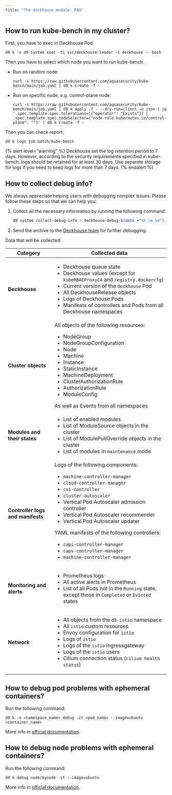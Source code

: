```yaml
---
title: "The deckhouse module: FAQ"
---
```


## How to run kube-bench in my cluster?

First, you have to exec in Deckhouse Pod:

```shell
d8 k -n d8-system exec -ti svc/deckhouse-leader -c deckhouse -- bash
```

Then you have to select which node you want to run kube-bench.

* Run on random node:

  ```shell
  curl -s https://raw.githubusercontent.com/aquasecurity/kube-bench/main/job.yaml | d8 k create -f -
  ```

* Run on specific node, e.g. control-plane node:

  ```shell
  curl -s https://raw.githubusercontent.com/aquasecurity/kube-bench/main/job.yaml | d8 k apply -f - --dry-run=client -o json | jq '.spec.template.spec.tolerations=[{"operator": "Exists"}] | .spec.template.spec.nodeSelector={"node-role.kubernetes.io/control-plane": ""}' | d8 k create -f -
  ```

Then you can check report:

```shell
d8 k logs job.batch/kube-bench
```

{% alert level="warning" %}
Deckhouse set the log retention period to 7 days. However, according to the security requirements specified in kube-bench, logs should be retained for at least 30 days. Use separate storage for logs if you need to keep logs for more than 7 days.
{% endalert %}

## How to collect debug info?

We always appreciate helping users with debugging complex issues. Please follow these steps so that we can help you:

1. Collect all the necessary information by running the following command:

   ```sh
   d8 system collect-debug-info > deckhouse-debug-$(date +"%Y_%m_%d").tar.gz
   ```

2. Send the archive to the [Deckhouse team](https://github.com/deckhouse/deckhouse/issues/new/choose) for further debugging.

Data that will be collected:

<table>
  <thead>
    <tr>
      <th>Category</th>
      <th>Collected data</th>
    </tr>
  </thead>
  <tbody>
    <tr>
      <td><strong>Deckhouse</strong></td>
      <td>
        <ul>
          <li>Deckhouse queue state</li>
          <li>Deckhouse values (except for <code>kubeRBACProxyCA</code> and <code>registry.dockercfg</code>)</li>
          <li>Current version of the <code>deckhouse</code> Pod</li>
          <li>All DeckhouseRelease objects</li>
          <li>Logs of Deckhouse Pods</li>
          <li>Manifests of controllers and Pods from all Deckhouse namespaces</li>
        </ul>
      </td>
    </tr>
    <tr>
      <td><strong>Cluster objects</strong></td>
      <td>
        All objects of the following resources:
        <ul>
          <li>NodeGroup</li>
          <li>NodeGroupConfiguration</li>
          <li>Node</li>
          <li>Machine</li>
          <li>Instance</li>
          <li>StaticInstance</li>
          <li>MachineDeployment</li>
          <li>ClusterAuthorizationRule</li>
          <li>AuthorizationRule</li>
          <li>ModuleConfig</li>
        </ul>
        As well as Events from all namespaces
      </td>
    </tr>
    <tr>
      <td><strong>Modules and their states</strong></td>
      <td>
        <ul>
          <li>List of enabled modules</li>
          <li>List of ModuleSource objects in the cluster</li>
          <li>List of ModulePullOverride objects in the cluster</li>
          <li>List of modules in <code>maintenance</code> mode</li>
        </ul>
      </td>
    </tr>
    <tr>
      <td><strong>Controller logs and manifests</strong></td>
      <td>
        Logs of the following components:
        <ul>
          <li><code>machine-controller-manager</code></li>
          <li><code>cloud-controller-manager</code></li>
          <li><code>csi-controller</code></li>
          <li><code>cluster-autoscaler</code></li>
          <li>Vertical Pod Autoscaler admission controller</li>
          <li>Vertical Pod Autoscaler recommender</li>
          <li>Vertical Pod Autoscaler updater</li>
        </ul>
        YAML manifests of the following controllers:
        <ul>
          <li><code>capi-controller-manager</code></li>
          <li><code>caps-controller-manager</code></li>
          <li><code>machine-controller-manager</code></li>
        </ul>
      </td>
    </tr>
    <tr>
      <td><strong>Monitoring and alerts</strong></td>
      <td>
        <ul>
          <li>Prometheus logs</li>
          <li>All active alerts in Prometheus</li>
          <li>List of all Pods not in the <code>Running</code> state, except those in <code>Completed</code> or <code>Evicted</code> states</li>
        </ul>
      </td>
    </tr>
    <tr>
      <td><strong>Network</strong></td>
      <td>
        <ul>
          <li>All objects from the <code>d8-istio</code> namespace</li>
          <li>All <code>istio</code> custom resources</li>
          <li>Envoy configuration for <code>istio</code></li>
          <li>Logs of <code>istio</code></li>
          <li>Logs of the <code>istio</code> ingressgateway</li>
          <li>Logs of the <code>istio</code> users</li>
          <li>Cilium connection status (<code>cilium health status</code>)</li>
        </ul>
      </td>
    </tr>
  </tbody>
</table>

## How to debug pod problems with ephemeral containers?

Run the following command:

```shell
d8 k -n <namespace_name> debug -it <pod_name> --image=ubuntu <container_name>
```

More info in [official documentation](https://kubernetes.io/docs/tasks/debug/debug-application/debug-running-pod/#ephemeral-container).

## How to debug node problems with ephemeral containers?

Run the following command:

```shell
d8 k debug node/mynode -it --image=ubuntu
```

More info in [official documentation](https://kubernetes.io/docs/tasks/debug/debug-application/debug-running-pod/#node-shell-session).
